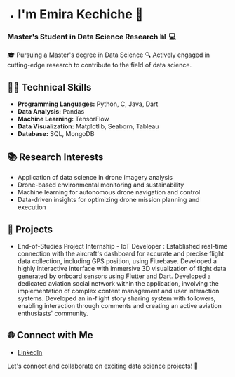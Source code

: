 - # I'm Emira Kechiche 👋
### Master's Student in Data Science Research 📊 💻

🎓 Pursuing a Master's degree in Data Science
🔍 Actively engaged in cutting-edge research to contribute to the field of data science.  

## 👩‍💻 Technical Skills
- **Programming Languages:** Python, C, Java, Dart
- **Data Analysis:** Pandas
- **Machine Learning:** TensorFlow
- **Data Visualization:** Matplotlib, Seaborn, Tableau
- **Database:** SQL, MongoDB

## 📚 Research Interests
- Application of data science in drone imagery analysis
- Drone-based environmental monitoring and sustainability
- Machine learning for autonomous drone navigation and control
- Data-driven insights for optimizing drone mission planning and execution

## 🚀 Projects
  - End-of-Studies Project Internship - IoT Developer :
    Established real-time connection with the aircraft's dashboard for accurate and precise flight data collection, including GPS position, using Fitrebase.
    Developed a highly interactive interface with immersive 3D visualization of flight data generated by onboard sensors using Flutter and Dart.
    Developed a dedicated aviation social network within the application, involving the implementation of complex content management and user interaction systems.
    Developed an in-flight story sharing system with followers, enabling interaction through comments and creating an active aviation enthusiasts' community.

## 🌐 Connect with Me
- [LinkedIn](https://www.linkedin.com/in/emira-kechiche-272184273/)

Let's connect and collaborate on exciting data science projects! 🚀

<!---
emira99/emira99 is a ✨ special ✨ repository because its `README.md` (this file) appears on your GitHub profile.
You can click the Preview link to take a look at your changes.
--->
